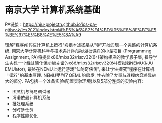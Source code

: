 # 南京大学  计算机系统基础

PA链接：https://nju-projectn.github.io/ics-pa-gitbook/ics2021/index.html#%E5%A6%82%E4%BD%95%E8%8E%B7%E5%BE%97%E5%B8%AE%E5%8A%A9

理解"程序如何在计算机上运行"的根本途径是从"零"开始实现一个完整的计算机系统. 南京大学计算机科学与技术系`计算机系统基础`课程的小型项目 (Programming Assignment, PA)将提出x86/mips32/riscv32(64)架构相应的教学版子集, 指导学生实现一个经过简化但功能完备的x86/mips32/riscv32(64)模拟器NEMU(NJU EMUlator), 最终在NEMU上运行游戏"仙剑奇侠传", 来让学生探究"程序在计算机上运行"的基本原理. NEMU受到了[QEMU](http://www.qemu.org/)的启发, 并去除了大量与课程内容差异较大的部分. PA包括一个准备实验(配置实验环境)以及5部分连贯的实验内容:

- 图灵机与简易调试器
- 冯诺依曼计算机系统
- 批处理系统
- 分时多任务
- 程序性能优化

